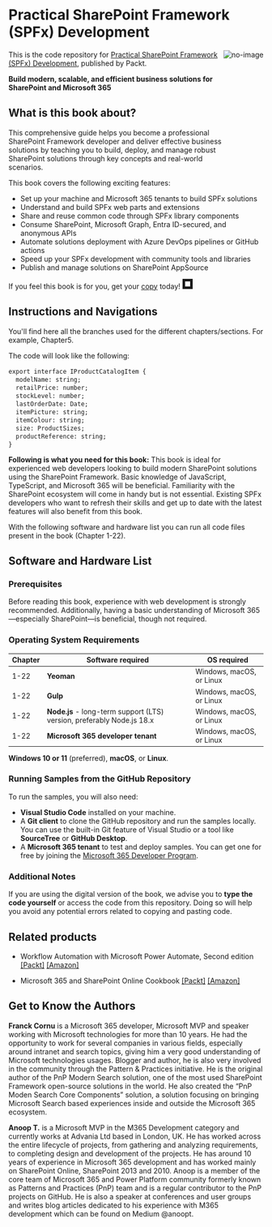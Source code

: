 # Practical SharePoint Framework (SPFx) Development

<a href="https://www.packtpub.com/en-us/product/practical-sharepoint-framework-spfx-development-9781835466780"><img src="https://content.packt.com/B21924/cover_image.jpg?version=1748871043" alt="no-image" height="256px" align="right"></a>

This is the code repository for [Practical SharePoint Framework (SPFx) Development](https://www.packtpub.com/en-us/product/practical-sharepoint-framework-spfx-development-9781835466780), published by Packt.

**Build modern, scalable, and efficient business solutions for SharePoint and Microsoft 365**

## What is this book about?
This comprehensive guide helps you become a professional SharePoint Framework developer and deliver effective business solutions by teaching you to build, deploy, and manage robust SharePoint solutions through key concepts and real-world scenarios.

This book covers the following exciting features:
* Set up your machine and Microsoft 365 tenants to build SPFx solutions
* Understand and build SPFx web parts and extensions
* Share and reuse common code through SPFx library components
* Consume SharePoint, Microsoft Graph, Entra ID-secured, and anonymous APIs
* Automate solutions deployment with Azure DevOps pipelines or GitHub actions
* Speed up your SPFx development with community tools and libraries
* Publish and manage solutions on SharePoint AppSource

If you feel this book is for you, get your [copy](https://www.amazon.com/Practical-SharePoint-Framework-SPFx-Development/dp/1835466788/ref=sr_1_1?crid=1UIOXV9D3BZ2X&dib=eyJ2IjoiMSJ9.Q_gxoT-KCRxH61jbIOSy9HbJHpnN8fqs1sQI8NphXa38KC5aSlXw9pgjWrKA2dojlNyAJAacVjuOW_W81GOblw.qPwy1yYXH84fakz1f1Eh7sv5KVL56mV8dG9lMm2_n24&dib_tag=se&keywords=Practical+SharePoint+Framework+%28SPFx%29+Development&qid=1750666975&sprefix=%2Caps%2C964&sr=8-1) today!
<a href="https://www.packtpub.com/?utm_source=github&utm_medium=banner&utm_campaign=GitHubBanner"><img src="https://raw.githubusercontent.com/PacktPublishing/GitHub/master/GitHub.png" 
alt="https://www.packtpub.com/" border="5" /></a>

## Instructions and Navigations
You'll find here all the branches used for the different chapters/sections. For example, Chapter5.

The code will look like the following:
```
export interface IProductCatalogItem {
  modelName: string;
  retailPrice: number;
  stockLevel: number;
  lastOrderDate: Date;
  itemPicture: string;
  itemColour: string;
  size: ProductSizes;
  productReference: string;
}
```
**Following is what you need for this book:**
This book is ideal for experienced web developers looking to build modern SharePoint solutions using the SharePoint Framework. Basic knowledge of JavaScript, TypeScript, and Microsoft 365 will be beneficial. Familiarity with the SharePoint ecosystem will come in handy but is not essential. Existing SPFx developers who want to refresh their skills and get up to date with the latest features will also benefit from this book.

With the following software and hardware list you can run all code files present in the book (Chapter 1-22).

## Software and Hardware List
### Prerequisites
Before reading this book, experience with web development is strongly recommended. Additionally, having a basic understanding of Microsoft 365—especially SharePoint—is beneficial, though not required.

### Operating System Requirements
| Chapter | Software required | OS required |
| -------- | ------------------------------------ | ----------------------------------- |
| 1-22 | **Yeoman** | Windows, macOS, or Linux |
| 1-22 | **Gulp** | Windows, macOS, or Linux |
| 1-22 | **Node.js** - long-term support (LTS) version, preferably Node.js 18.x | Windows, macOS, or Linux |
| 1-22 | **Microsoft 365 developer tenant** | Windows, macOS, or Linux |

**Windows 10 or 11** (preferred), **macOS**, or **Linux**.

### Running Samples from the GitHub Repository
To run the samples, you will also need:
- **Visual Studio Code** installed on your machine.
- A **Git client** to clone the GitHub repository and run the samples locally. You can use the built-in Git feature of Visual Studio or a tool like **SourceTree** or **GitHub Desktop**.
- A **Microsoft 365 tenant** to test and deploy samples. You can get one for free by joining the [Microsoft 365 Developer Program](https://developer.microsoft.com/en-us/microsoft-365/dev-program).

### Additional Notes
If you are using the digital version of the book, we advise you to **type the code yourself** or access the code from this repository. Doing so will help you avoid any potential errors related to copying and pasting code.

## Related products
* Workflow Automation with Microsoft Power Automate, Second edition [[Packt]](https://www.packtpub.com/en-us/product/workflow-automation-with-microsoft-power-automate-second-edition-9781803237671) [[Amazon]](https://www.amazon.com/Workflow-Automation-Microsoft-Power-Automate/dp/1803237678/ref=sr_1_1?dib=eyJ2IjoiMSJ9.XWNr3MX-aGpwN94xMvzg1TF7Ru2chctXZ5N2GDqI2zA.kraap7ycphECDYd1z5Q4Jx2QRZc1atkYpZSsq4rRmAY&dib_tag=se&keywords=Workflow+Automation+with+Microsoft+Power+Automate%2C+Second+edition&qid=1750667402&sr=8-1)

* Microsoft 365 and SharePoint Online Cookbook [[Packt]](https://www.packtpub.com/en-us/product/microsoft-365-and-sharepoint-online-cookbook-9781803243177) [[Amazon]](https://www.amazon.com/Microsoft-Office-SharePoint-Online-Cookbook/dp/1803243171/ref=sr_1_1?dib=eyJ2IjoiMSJ9.6sZqhuPoCclTyO38qSSU_k2h6EZ9NkNiCkemJ5Jhm8OjL1fQoT_gCHUUmxx6GpNOaC4IRNFprSu5XRrv47U6CF4oX32ShtlV-focUx5jaGavUdeObKF27ZDiJJL4UGJS.Y3NxwMGndhQyaRb2ROMkRukcu7SsCPqjKrBl-A5OjU8&dib_tag=se&keywords=Microsoft+365+and+SharePoint+Online+Cookbook&qid=1750667459&sr=8-1)

## Get to Know the Authors
**Franck Cornu** is a Microsoft 365 developer, Microsoft MVP and speaker working with Microsoft technologies for more than 10 years. He had the opportunity to work for several companies in various fields, especially around intranet and search topics, giving him a very good understanding of Microsoft technologies usages.
Blogger and author, he is also very involved in the community through the Pattern & Practices initiative. He is the original author of the PnP Modern Search solution, one of the most used SharePoint Framework open-source solutions in the world. He also created the “PnP Moden Search Core Components” solution, a solution focusing on bringing Microsoft Search based experiences inside and outside the Microsoft 365 ecosystem.

**Anoop T.** is a Microsoft MVP in the M365 Development category and currently works at Advania Ltd based in London, UK. He has worked across the entire lifecycle of projects, from gathering and analyzing requirements, to completing design and development of the projects. He has around 10 years of experience in Microsoft 365 development and has worked mainly on SharePoint Online, SharePoint 2013 and 2010. Anoop is a member of the core team of Microsoft 365 and Power Platform community formerly known as Patterns and Practices (PnP) team and is a regular contributor to the PnP projects on GitHub. He is also a speaker at conferences and user groups and writes blog articles dedicated to his experience with M365 development which can be found on Medium @anoopt.

